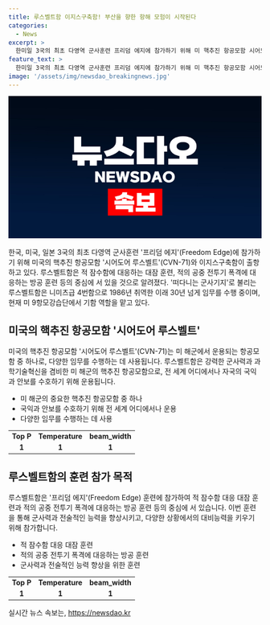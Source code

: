 ```yaml
---
title: 루스벨트함 이지스구축함! 부산을 향한 항해 모험이 시작된다
categories:
  - News
excerpt: >
  한미일 3국의 최초 다영역 군사훈련 프리덤 에지에 참가하기 위해 미 핵추진 항공모함 시어도어 루스벨트와 이지스구축함이 출항했다. 루스벨트함은 적 잠수함 대응과 방공 훈련에 집중할 것으로 알려졌다. 니미츠급 4번함으로 불리는 루스벨트함은 1986년 취역한 이후 30년 넘게 임무를 수행 중이며, 현재 미 9항모강습단에서 기함 역할을 맡고 있다. (150자)  4. 참가하기 위해 출항한 미 핵추진 항공모함 시어도어 루스벨트와 이지스구축함, 프리덤 에지 군사훈련에 대해 설명하는 기사입니다. 5. 본문의 주요 내용을 간결하고 명료하게 요약한 부분으로, 뉴스 기사의 핵심을 짧고 간결하게 표현하고 있습니다. 관련 키워드와 중요 정보들을 담아 150자 이내로 작성하였습니다.
feature_text: >
  한미일 3국의 최초 다영역 군사훈련 프리덤 에지에 참가하기 위해 미 핵추진 항공모함 시어도어 루스벨트와 이지스구축함이 출항했다. 루스벨트함은 적 잠수함 대응과 방공 훈련에 집중할 것으로 알려졌다. 니미츠급 4번함으로 불리는 루스벨트함은 1986년 취역한 이후 30년 넘게 임무를 수행 중이며, 현재 미 9항모강습단에서 기함 역할을 맡고 있다. (150자)  4. 참가하기 위해 출항한 미 핵추진 항공모함 시어도어 루스벨트와 이지스구축함, 프리덤 에지 군사훈련에 대해 설명하는 기사입니다. 5. 본문의 주요 내용을 간결하고 명료하게 요약한 부분으로, 뉴스 기사의 핵심을 짧고 간결하게 표현하고 있습니다. 관련 키워드와 중요 정보들을 담아 150자 이내로 작성하였습니다.
image: '/assets/img/newsdao_breakingnews.jpg'
---
```


<p><img src="/assets/img/newsdao_breakingnews.jpg" alt="implanttips 속보" /></p>

<p>한국, 미국, 일본 3국의 최초 다영역 군사훈련 '프리덤 에지'(Freedom Edge)에 참가하기 위해 미국의 핵추진 항공모함 '시어도어 루스벨트'(CVN-71)와 이지스구축함이 출항하고 있다. 루스벨트함은 적 잠수함에 대응하는 대잠 훈련, 적의 공중 전투기 폭격에 대응하는 방공 훈련 등의 중심에 서 있을 것으로 알려졌다. '떠다니는 군사기지'로 불리는 루스벨트함은 니미츠급 4번함으로 1986년 취역한 이래 30년 넘게 임무를 수행 중이며, 현재 미 9항모강습단에서 기함 역할을 맡고 있다.</p>

<h2 data-ke-size="size26">미국의 핵추진 항공모함 '시어도어 루스벨트'</h2>

<p data-ke-size="size16">미국의 핵추진 항공모함 '시어도어 루스벨트'(CVN-71)는 미 해군에서 운용되는 항공모함 중 하나로, 다양한 임무를 수행하는 데 사용됩니다. 루스벨트함은 강력한 군사력과 과학기술혁신을 겸비한 미 해군의 핵추진 항공모함으로, 전 세계 어디에서나 자국의 국익과 안보를 수호하기 위해 운용됩니다.</p>

<ul>
    <li>미 해군의 중요한 핵추진 항공모함 중 하나</li>
    <li>국익과 안보를 수호하기 위해 전 세계 어디에서나 운용</li>
    <li>다양한 임무를 수행하는 데 사용</li>
</ul>

<table>
    <tr>
        <td style="text-align: center; height: 17px;"><b>Top P</b></td>
        <td style="text-align: center; height: 17px;"><b>Temperature</b></td>
        <td style="text-align: center; height: 17px;"><b>beam_width</b></td>
    </tr>
    <tr>
        <td style="text-align: center; height: 17px;"><b>1</b></td>
        <td style="text-align: center; height: 17px;"><b>1</b></td>
        <td style="text-align: center; height: 17px;"><b>1</b></td>
    </tr>
</table>

<h2 data-ke-size="size26">루스벨트함의 훈련 참가 목적</h2>

<p data-ke-size="size16">루스벨트함은 '프리덤 에지'(Freedom Edge) 훈련에 참가하여 적 잠수함 대응 대잠 훈련과 적의 공중 전투기 폭격에 대응하는 방공 훈련 등의 중심에 서 있습니다. 이번 훈련을 통해 군사력과 전술적인 능력을 향상시키고, 다양한 상황에서의 대비능력을 키우기 위해 참가합니다.</p>

<ul>
    <li>적 잠수함 대응 대잠 훈련</li>
    <li>적의 공중 전투기 폭격에 대응하는 방공 훈련</li>
    <li>군사력과 전술적인 능력 향상을 위한 훈련</li>
</ul>

<table>
    <tr>
        <td style="text-align: center; height: 17px;"><b>Top P</b></td>
        <td style="text-align: center; height: 17px;"><b>Temperature</b></td>
        <td style="text-align: center; height: 17px;"><b>beam_width</b></td>
    </tr>
    <tr>
        <td style="text-align: center; height: 17px;"><b>1</b></td>
        <td style="text-align: center; height: 17px;"><b>1</b></td>
        <td style="text-align: center; height: 17px;"><b>1</b></td>
    </tr>
</table>
실시간 뉴스 속보는, <a href="https://newsdao.kr" rel="dofollow">https://newsdao.kr</a>


